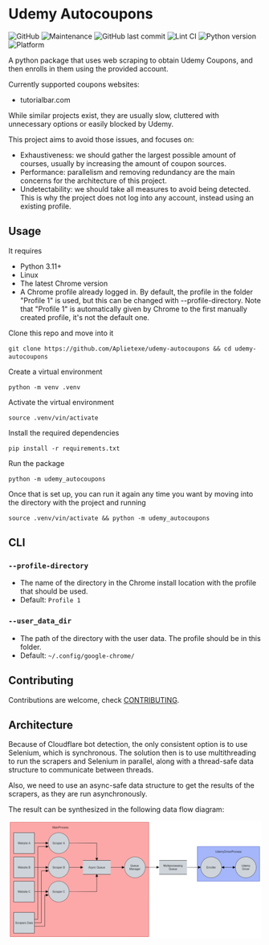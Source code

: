 # Udemy Autocoupons

![GitHub](https://img.shields.io/github/license/aplietexe/udemy-autocoupons)
![Maintenance](https://img.shields.io/maintenance/yes/2023)
![GitHub last commit](https://img.shields.io/github/last-commit/aplietexe/udemy-autocoupons)
![Lint CI](https://github.com/aplietexe/udemy-autocoupons/actions/workflows/lint.yaml/badge.svg?style=for-the-badge)
![Python version](https://img.shields.io/badge/python-3.11+-blue?logo=python)
![Platform](https://img.shields.io/badge/platform-linux-lightgrey)

A python package that uses web scraping to obtain Udemy Coupons, and then enrolls
in them using the provided account.

Currently supported coupons websites:

- tutorialbar.com

While similar projects exist, they are usually slow, cluttered with unnecessary
options or easily blocked by Udemy.

This project aims to avoid those issues, and focuses on:

- Exhaustiveness: we should gather the largest possible amount of courses,
  usually by increasing the amount of coupon sources.
- Performance: parallelism and removing redundancy are the main concerns for the
  architecture of this project.
- Undetectability: we should take all measures to avoid being detected. This is
  why the project does not log into any account, instead using an existing
  profile.

## Usage

It requires

- Python 3.11+
- Linux
- The latest Chrome version
- A Chrome profile already logged in. By default, the profile in the folder
  "Profile 1" is used, but this can be changed with --profile-directory. Note
  that "Profile 1" is automatically given by Chrome to the first manually
  created profile, it's not the default one.

Clone this repo and move into it

```shell
git clone https://github.com/Aplietexe/udemy-autocoupons && cd udemy-autocoupons
```

Create a virtual environment

```shell
python -m venv .venv
```

Activate the virtual environment

```shell
source .venv/vin/activate
```

Install the required dependencies

```shell
pip install -r requirements.txt
```

Run the package

```shell
python -m udemy_autocoupons
```

Once that is set up, you can run it again any time you want by moving into the
directory with the project and running

```shell
source .venv/vin/activate && python -m udemy_autocoupons
```

## CLI

### `--profile-directory`

- The name of the directory in the Chrome install location with the profile that
  should be used.
- Default: `Profile 1`

### `--user_data_dir`

- The path of the directory with the user data. The profile should be in this
  folder.
- Default: `~/.config/google-chrome/`

## Contributing

Contributions are welcome, check [CONTRIBUTING](docs/CONTRIBUTING.md).

## Architecture

Because of Cloudflare bot detection, the only consistent option is to use
Selenium, which is synchronous. The solution then is to use multithreading to
run the scrapers and Selenium in parallel, along with a thread-safe data
structure to communicate between threads.

Also, we need to use an async-safe data structure to get the results of the
scrapers, as they are run asynchronously.

The result can be synthesized in the following data flow diagram:

![data flow diagram](docs/data-flow-diagram.excalidraw.png)
